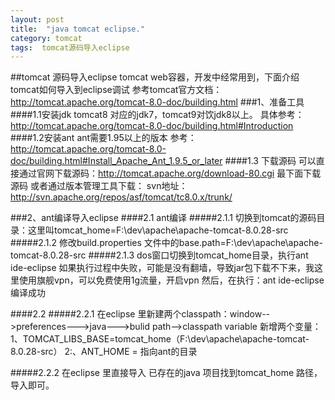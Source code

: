 ```yaml
---
layout: post
title:  "java tomcat eclipse."
category: tomcat
tags:  tomcat源码导入eclipse
---
```


##tomcat 源码导入eclipse
tomcat web容器，开发中经常用到，下面介绍tomcat如何导入到eclipse调试
参考tomcat官方文档：http://tomcat.apache.org/tomcat-8.0-doc/building.html
###1、准备工具
####1.1安装jdk
tomcat8 对应的jdk7，tomcat9对饮jdk8以上。
具体参考：http://tomcat.apache.org/tomcat-8.0-doc/building.html#Introduction
####1.2安装ant
ant需要1.95以上的版本
参考：http://tomcat.apache.org/tomcat-8.0-doc/building.html#Install_Apache_Ant_1.9.5_or_later
####1.3 下载源码
可以直接通过官网下载源码：http://tomcat.apache.org/download-80.cgi 最下面下载源码
或者通过版本管理工具下载：
svn地址： http://svn.apache.org/repos/asf/tomcat/tc8.0.x/trunk/

###2、ant编译导入eclipse
####2.1 ant编译
#####2.1.1 
切换到tomcat的源码目录：这里叫tomcat_home=F:\dev\apache\apache-tomcat-8.0.28-src
#####2.1.2
修改build.properties 文件中的base.path=F:\dev\apache\apache-tomcat-8.0.28-src
#####2.1.3
dos窗口切换到tomcat_home目录，执行ant ide-eclipse
如果执行过程中失败，可能是没有翻墙，导致jar包下载不下来，我这里使用旗舰vpn，可以免费使用1g流量，开启vpn
然后，在执行：ant ide-eclipse 编译成功

####2.2
#####2.2.1
在eclipse 里新建两个classpath：window-->preferences--->java--->bulid path-->classpath variable
新增两个变量：1、TOMCAT_LIBS_BASE=tomcat_home（F:\dev\apache\apache-tomcat-8.0.28-src）
2:、ANT_HOME = 指向ant的目录

#####2.2.2
在eclipse 里直接导入 已存在的java 项目找到tomcat_home 路径，导入即可。















